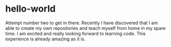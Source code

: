 # hello-world
Attempt number two to get in there.
Recently I have discovered that I am able to create my own repositories and teach myself from home in my spare time. I am excited and really looking forward to learning code. This experience is already amazing as it is.
